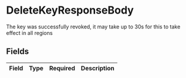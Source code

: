 # DeleteKeyResponseBody

The key was successfully revoked, it may take up to 30s for this to take effect in all regions


## Fields

| Field       | Type        | Required    | Description |
| ----------- | ----------- | ----------- | ----------- |